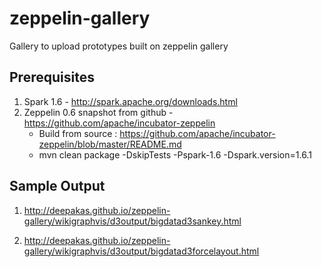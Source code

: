 # zeppelin-gallery
Gallery to upload prototypes built on zeppelin gallery

## Prerequisites 
1. Spark 1.6 - http://spark.apache.org/downloads.html
2. Zeppelin 0.6 snapshot from github - https://github.com/apache/incubator-zeppelin 
   - Build from source : https://github.com/apache/incubator-zeppelin/blob/master/README.md
   - mvn clean package -DskipTests -Pspark-1.6 -Dspark.version=1.6.1 

## Sample Output
1. http://deepakas.github.io/zeppelin-gallery/wikigraphvis/d3output/bigdatad3sankey.html

2. http://deepakas.github.io/zeppelin-gallery/wikigraphvis/d3output/bigdatad3forcelayout.html

